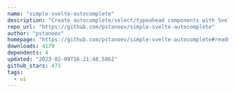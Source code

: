 ```yaml
---
name: "simple-svelte-autocomplete"
description: "Create autocomplete/select/typeahead components with Svelte."
repo_url: "https://github.com/pstanoev/simple-svelte-autocomplete"
author: "pstanoev"
homepage: "https://github.com/pstanoev/simple-svelte-autocomplete#readme"
downloads: 4179
dependents: 4
updated: "2023-02-09T16:21:48.586Z"
github_stars: 473
tags: 
  - ui
---
```

